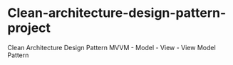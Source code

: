 # Clean-architecture-design-pattern-project
 Clean Architecture Design Pattern MVVM - Model - View - View Model Pattern
